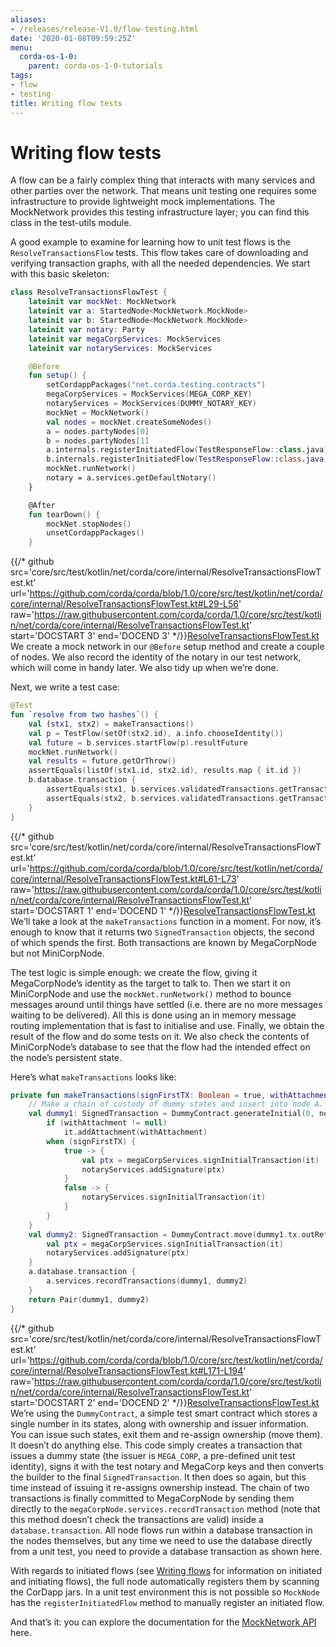 ```yaml
---
aliases:
- /releases/release-V1.0/flow-testing.html
date: '2020-01-08T09:59:25Z'
menu:
  corda-os-1-0:
    parent: corda-os-1-0-tutorials
tags:
- flow
- testing
title: Writing flow tests
---
```





# Writing flow tests

A flow can be a fairly complex thing that interacts with many services and other parties over the network. That
means unit testing one requires some infrastructure to provide lightweight mock implementations. The MockNetwork
provides this testing infrastructure layer; you can find this class in the test-utils module.

A good example to examine for learning how to unit test flows is the `ResolveTransactionsFlow` tests. This
flow takes care of downloading and verifying transaction graphs, with all the needed dependencies. We start
with this basic skeleton:

```kotlin
class ResolveTransactionsFlowTest {
    lateinit var mockNet: MockNetwork
    lateinit var a: StartedNode<MockNetwork.MockNode>
    lateinit var b: StartedNode<MockNetwork.MockNode>
    lateinit var notary: Party
    lateinit var megaCorpServices: MockServices
    lateinit var notaryServices: MockServices

    @Before
    fun setup() {
        setCordappPackages("net.corda.testing.contracts")
        megaCorpServices = MockServices(MEGA_CORP_KEY)
        notaryServices = MockServices(DUMMY_NOTARY_KEY)
        mockNet = MockNetwork()
        val nodes = mockNet.createSomeNodes()
        a = nodes.partyNodes[0]
        b = nodes.partyNodes[1]
        a.internals.registerInitiatedFlow(TestResponseFlow::class.java)
        b.internals.registerInitiatedFlow(TestResponseFlow::class.java)
        mockNet.runNetwork()
        notary = a.services.getDefaultNotary()
    }

    @After
    fun tearDown() {
        mockNet.stopNodes()
        unsetCordappPackages()
    }

```
{{/* github src='core/src/test/kotlin/net/corda/core/internal/ResolveTransactionsFlowTest.kt' url='https://github.com/corda/corda/blob/1.0/core/src/test/kotlin/net/corda/core/internal/ResolveTransactionsFlowTest.kt#L29-L56' raw='https://raw.githubusercontent.com/corda/corda/1.0/core/src/test/kotlin/net/corda/core/internal/ResolveTransactionsFlowTest.kt' start='DOCSTART 3' end='DOCEND 3' */}}[ResolveTransactionsFlowTest.kt](https://github.com/corda/corda/blob/release/os/1.0/core/src/test/kotlin/net/corda/core/internal/ResolveTransactionsFlowTest.kt)
We create a mock network in our `@Before` setup method and create a couple of nodes. We also record the identity
of the notary in our test network, which will come in handy later. We also tidy up when we’re done.

Next, we write a test case:

```kotlin
@Test
fun `resolve from two hashes`() {
    val (stx1, stx2) = makeTransactions()
    val p = TestFlow(setOf(stx2.id), a.info.chooseIdentity())
    val future = b.services.startFlow(p).resultFuture
    mockNet.runNetwork()
    val results = future.getOrThrow()
    assertEquals(listOf(stx1.id, stx2.id), results.map { it.id })
    b.database.transaction {
        assertEquals(stx1, b.services.validatedTransactions.getTransaction(stx1.id))
        assertEquals(stx2, b.services.validatedTransactions.getTransaction(stx2.id))
    }
}

```
{{/* github src='core/src/test/kotlin/net/corda/core/internal/ResolveTransactionsFlowTest.kt' url='https://github.com/corda/corda/blob/1.0/core/src/test/kotlin/net/corda/core/internal/ResolveTransactionsFlowTest.kt#L61-L73' raw='https://raw.githubusercontent.com/corda/corda/1.0/core/src/test/kotlin/net/corda/core/internal/ResolveTransactionsFlowTest.kt' start='DOCSTART 1' end='DOCEND 1' */}}[ResolveTransactionsFlowTest.kt](https://github.com/corda/corda/blob/release/os/1.0/core/src/test/kotlin/net/corda/core/internal/ResolveTransactionsFlowTest.kt)
We’ll take a look at the `makeTransactions` function in a moment. For now, it’s enough to know that it returns two
`SignedTransaction` objects, the second of which spends the first. Both transactions are known by MegaCorpNode but
not MiniCorpNode.

The test logic is simple enough: we create the flow, giving it MegaCorpNode’s identity as the target to talk to.
Then we start it on MiniCorpNode and use the `mockNet.runNetwork()` method to bounce messages around until things have
settled (i.e. there are no more messages waiting to be delivered). All this is done using an in memory message
routing implementation that is fast to initialise and use. Finally, we obtain the result of the flow and do
some tests on it. We also check the contents of MiniCorpNode’s database to see that the flow had the intended effect
on the node’s persistent state.

Here’s what `makeTransactions` looks like:

```kotlin
private fun makeTransactions(signFirstTX: Boolean = true, withAttachment: SecureHash? = null): Pair<SignedTransaction, SignedTransaction> {
    // Make a chain of custody of dummy states and insert into node A.
    val dummy1: SignedTransaction = DummyContract.generateInitial(0, notary, MEGA_CORP.ref(1)).let {
        if (withAttachment != null)
            it.addAttachment(withAttachment)
        when (signFirstTX) {
            true -> {
                val ptx = megaCorpServices.signInitialTransaction(it)
                notaryServices.addSignature(ptx)
            }
            false -> {
                notaryServices.signInitialTransaction(it)
            }
        }
    }
    val dummy2: SignedTransaction = DummyContract.move(dummy1.tx.outRef(0), MINI_CORP).let {
        val ptx = megaCorpServices.signInitialTransaction(it)
        notaryServices.addSignature(ptx)
    }
    a.database.transaction {
        a.services.recordTransactions(dummy1, dummy2)
    }
    return Pair(dummy1, dummy2)
}

```
{{/* github src='core/src/test/kotlin/net/corda/core/internal/ResolveTransactionsFlowTest.kt' url='https://github.com/corda/corda/blob/1.0/core/src/test/kotlin/net/corda/core/internal/ResolveTransactionsFlowTest.kt#L171-L194' raw='https://raw.githubusercontent.com/corda/corda/1.0/core/src/test/kotlin/net/corda/core/internal/ResolveTransactionsFlowTest.kt' start='DOCSTART 2' end='DOCEND 2' */}}[ResolveTransactionsFlowTest.kt](https://github.com/corda/corda/blob/release/os/1.0/core/src/test/kotlin/net/corda/core/internal/ResolveTransactionsFlowTest.kt)
We’re using the `DummyContract`, a simple test smart contract which stores a single number in its states, along
with ownership and issuer information. You can issue such states, exit them and re-assign ownership (move them).
It doesn’t do anything else. This code simply creates a transaction that issues a dummy state (the issuer is
`MEGA_CORP`, a pre-defined unit test identity), signs it with the test notary and MegaCorp keys and then
converts the builder to the final `SignedTransaction`. It then does so again, but this time instead of issuing
it re-assigns ownership instead. The chain of two transactions is finally committed to MegaCorpNode by sending them
directly to the `megaCorpNode.services.recordTransaction` method (note that this method doesn’t check the
transactions are valid) inside a `database.transaction`.  All node flows run within a database transaction in the
nodes themselves, but any time we need to use the database directly from a unit test, you need to provide a database
transaction as shown here.

With regards to initiated flows (see [Writing flows](flow-state-machines.md) for information on initiated and initiating flows), the
full node automatically registers them by scanning the CorDapp jars. In a unit test environment this is not possible so
`MockNode` has the `registerInitiatedFlow` method to manually register an initiated flow.

And that’s it: you can explore the documentation for the
[MockNetwork API](api/kotlin/corda/net.corda.testing.node/-mock-network/index.html)
here.

